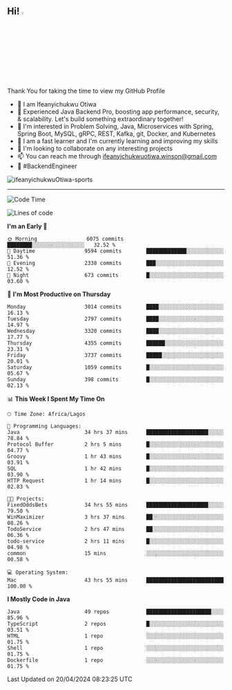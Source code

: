 <!-- BLOG-POST-LIST:START --><!-- BLOG-POST-LIST:END -->

## Hi! <img src="https://media.giphy.com/media/hvRJCLFzcasrR4ia7z/giphy.gif" width="4%"> 

Thank You for taking the time to view my GitHub Profile

- 👋 I am Ifeanyichukwu Otiwa
- 🚀 Experienced Java Backend Pro, boosting app performance, security, & scalability. Let's build something extraordinary together!
- 👀 I'm interested in Problem Solving, Java, Microservices with Spring, Spring Boot, MySQL, gRPC, REST, Kafka, git, Docker, and Kubernetes
- 🌱 I am a fast learner and I'm currently learning and improving my skills
- 💞️ I'm looking to collaborate on any interesting projects
- 📫 You can reach me through ifeanyichukwuotiwa.winson@gmail.com
- 🚀 #BackendEngineer

<p align="left" marginTop="10px"> <img src="https://komarev.com/ghpvc/?username=ifeanyichukwuOtiwa-sports&label=Profile%20views&color=0e75b6&style=for-the-badge" alt="ifeanyichukwuOtiwa-sports" /> </p>

***

<!--START_SECTION:waka-->
![Code Time](http://img.shields.io/badge/Code%20Time-2%2C429%20hrs%2021%20mins-blue)

![Lines of code](https://img.shields.io/badge/From%20Hello%20World%20I%27ve%20Written-4.9%20million%20lines%20of%20code-blue)

**I'm an Early 🐤** 

```text
🌞 Morning                6075 commits        ████████░░░░░░░░░░░░░░░░░   32.52 % 
🌆 Daytime                9594 commits        █████████████░░░░░░░░░░░░   51.36 % 
🌃 Evening                2338 commits        ███░░░░░░░░░░░░░░░░░░░░░░   12.52 % 
🌙 Night                  673 commits         █░░░░░░░░░░░░░░░░░░░░░░░░   03.60 % 
```
📅 **I'm Most Productive on Thursday** 

```text
Monday                   3014 commits        ████░░░░░░░░░░░░░░░░░░░░░   16.13 % 
Tuesday                  2797 commits        ████░░░░░░░░░░░░░░░░░░░░░   14.97 % 
Wednesday                3320 commits        ████░░░░░░░░░░░░░░░░░░░░░   17.77 % 
Thursday                 4355 commits        ██████░░░░░░░░░░░░░░░░░░░   23.31 % 
Friday                   3737 commits        █████░░░░░░░░░░░░░░░░░░░░   20.01 % 
Saturday                 1059 commits        █░░░░░░░░░░░░░░░░░░░░░░░░   05.67 % 
Sunday                   398 commits         █░░░░░░░░░░░░░░░░░░░░░░░░   02.13 % 
```


📊 **This Week I Spent My Time On** 

```text
🕑︎ Time Zone: Africa/Lagos

💬 Programming Languages: 
Java                     34 hrs 37 mins      ████████████████████░░░░░   78.84 % 
Protocol Buffer          2 hrs 5 mins        █░░░░░░░░░░░░░░░░░░░░░░░░   04.77 % 
Groovy                   1 hr 43 mins        █░░░░░░░░░░░░░░░░░░░░░░░░   03.91 % 
SQL                      1 hr 42 mins        █░░░░░░░░░░░░░░░░░░░░░░░░   03.90 % 
HTTP Request             1 hr 14 mins        █░░░░░░░░░░░░░░░░░░░░░░░░   02.83 % 

🐱‍💻 Projects: 
FixedOddsBets            34 hrs 55 mins      ████████████████████░░░░░   79.50 % 
WinMaximizer             3 hrs 37 mins       ██░░░░░░░░░░░░░░░░░░░░░░░   08.26 % 
TodoService              2 hrs 47 mins       ██░░░░░░░░░░░░░░░░░░░░░░░   06.36 % 
todo-service             2 hrs 11 mins       █░░░░░░░░░░░░░░░░░░░░░░░░   04.98 % 
common                   15 mins             ░░░░░░░░░░░░░░░░░░░░░░░░░   00.58 % 

💻 Operating System: 
Mac                      43 hrs 55 mins      █████████████████████████   100.00 % 
```

**I Mostly Code in Java** 

```text
Java                     49 repos            █████████████████████░░░░   85.96 % 
TypeScript               2 repos             █░░░░░░░░░░░░░░░░░░░░░░░░   03.51 % 
HTML                     1 repo              ░░░░░░░░░░░░░░░░░░░░░░░░░   01.75 % 
Shell                    1 repo              ░░░░░░░░░░░░░░░░░░░░░░░░░   01.75 % 
Dockerfile               1 repo              ░░░░░░░░░░░░░░░░░░░░░░░░░   01.75 % 
```




 Last Updated on 20/04/2024 08:23:25 UTC
<!--END_SECTION:waka-->

<!--
<p align="center">
![trophy](https://github-profile-trophy.vercel.app/?username=ifeanyichukwuOtiwa-sports&theme=onedark) (https://github.com/ryo-ma/github-profile-trophy)
</p>
-->

<!---
ifeanyi-otiwa/ifeanyi-otiwa is a ✨ special ✨ repository because its `README.md` (this file) appears on your GitHub profile.
You can click the Preview link to take a look at your changes.
--->
